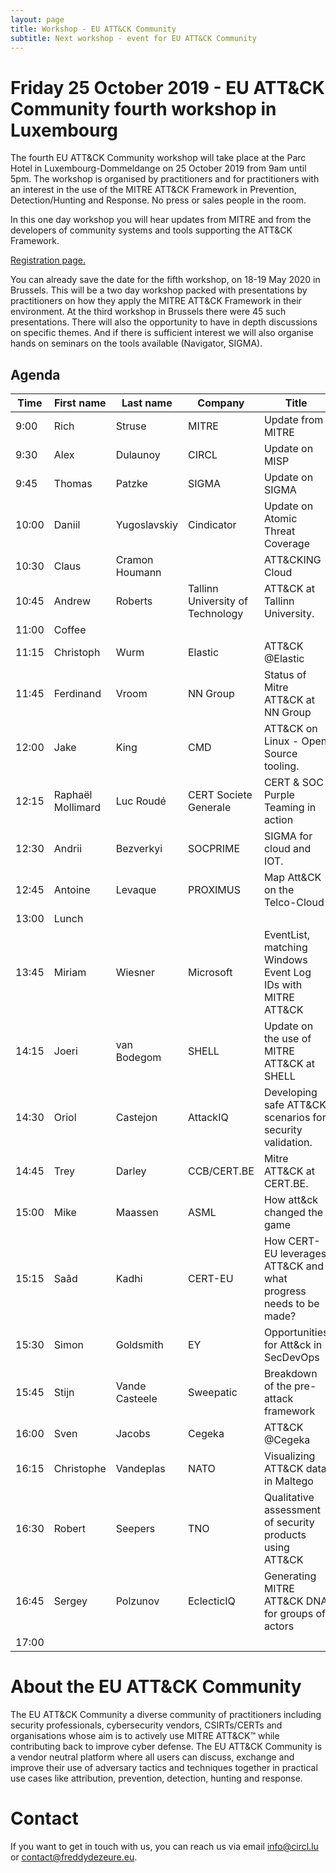 ```yaml
---
layout: page
title: Workshop - EU ATT&CK Community
subtitle: Next workshop - event for EU ATT&CK Community
---
```

# Friday 25 October 2019 - EU ATT&CK Community fourth workshop in Luxembourg

The fourth EU ATT&CK Community workshop will take place at the Parc Hotel in Luxembourg-Dommeldange on 25 October 2019 from 9am until 5pm. The workshop is organised by practitioners and for practitioners with an interest in the use of the MITRE ATT&CK Framework in Prevention, Detection/Hunting and Response. No press or sales people in the room.

In this one day workshop you will hear updates from MITRE and from the developers of community systems and tools supporting the ATT&CK Framework.

<a href="https://ZEFGTRF-modules.xing-events.com/ZEFGTRF.html"> Registration page.</a>

You can already save the date for the fifth workshop, on 18-19 May 2020 in Brussels. This will be a two day workshop packed with presentations by practitioners on how they apply the MITRE ATT&CK Framework in their environment. At the third workshop in Brussels there were 45 such presentations. There will also the opportunity to have in depth discussions on specific themes. And if there is sufficient interest we will also organise hands on seminars on the tools available (Navigator, SIGMA).

## Agenda

|Time |First name|Last name     |Company                         |Title                                                                                                                                            |
|-----|----------|--------------|--------------------------------|-------------------------------------------------------------------------------------------------------------------------------------------------|
|9:00 |Rich      |Struse        |MITRE                           |Update from MITRE                                                                                                                                |
|9:30 |Alex      |Dulaunoy      |CIRCL                           |Update on MISP                                                                                                                                   |
|9:45 |Thomas    |Patzke        |SIGMA                           |Update on SIGMA                                                                                                                                  |
|10:00|Daniil    |Yugoslavskiy  |Cindicator                      |Update on Atomic Threat Coverage                                                                                                                 |
|10:30|Claus     |Cramon Houmann|                                |ATT&CKING Cloud                                                                                                                                  |
|10:45|Andrew    |Roberts       |Tallinn University of Technology|ATT&CK at Tallinn University.                                                       |
|11:00|Coffee    |              |                                |                                                                                                                                                 |
|11:15|Christoph |Wurm          |Elastic                         |ATT&CK @Elastic                                                                                                                                  |
|11:45|Ferdinand |Vroom         |NN Group                        |Status of Mitre ATT&CK at NN Group                                                                                                               |
|12:00|Jake     |King       |CMD             |ATT&CK on Linux - Open Source tooling.                                                                              |
|12:15|Raphaël Mollimard     |Luc Roudé      |CERT Societe Generale           |CERT & SOC Purple Teaming in action                                                                               |
|12:30|Andrii    |Bezverkyi    |SOCPRIME                        |SIGMA for cloud and IOT.                                                                                                                         |
|12:45|Antoine   |Levaque      |PROXIMUS                        |Map Att&CK on the Telco-Cloud                                                                                                                         |
|13:00|Lunch     |              |                                |                                                                                                                                                 |
|13:45|Miriam    |Wiesner       |Microsoft                       |EventList, matching Windows Event Log IDs with MITRE ATT&CK                                                                                      |
|14:15|Joeri |van Bodegom       |SHELL                         |Update on the use of MITRE ATT&CK at SHELL                                                              |
|14:30|Oriol     |Castejon      |AttackIQ                        |Developing safe ATT&CK scenarios for security validation.                                                                                              |
|14:45|Trey      |Darley        |CCB/CERT.BE                     |Mitre ATT&CK at CERT.BE.                                                                       |
|15:00|Mike      |Maassen       |ASML            |How att&ck changed the game  |
|15:15|Saâd      |Kadhi         |CERT-EU         |How CERT-EU leverages ATT&CK and what progress needs to be made? |
|15:30|Simon     |Goldsmith     |EY                              |Opportunities for Att&ck in SecDevOps                                                                                                            |
|15:45|Stijn     |Vande Casteele|Sweepatic                       |Breakdown of the pre-attack framework                                                                                                            |
|16:00|Sven      |Jacobs        |Cegeka                          |ATT&CK @Cegeka         |
|16:15|Christophe      |Vandeplas        |NATO                          |Visualizing ATT&CK data in Maltego        |
|16:30|Robert      |Seepers        |TNO               |Qualitative assessment of security products using ATT&CK       |
|16:45|Sergey     |Polzunov        |EclecticIQ                          |Generating MITRE ATT&CK DNA for groups of actors        |
|17:00|      |        |                          |       |

# About the EU ATT&CK Community

The EU ATT&CK Community a diverse community of practitioners including security professionals, cybersecurity vendors, CSIRTs/CERTs and organisations whose aim is to actively use MITRE ATT&CK™ while contributing back to improve cyber defense. The EU ATT&CK Community is a vendor neutral platform where all users can discuss, exchange and improve their use of adversary tactics and techniques together in practical use cases like attribution, prevention, detection, hunting and response.

# Contact

If you want to get in touch with us, you can reach us via email info@circl.lu or contact@freddydezeure.eu.

